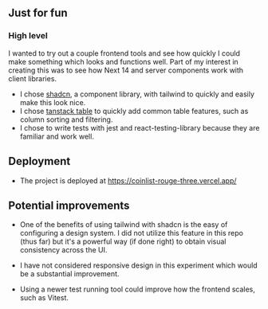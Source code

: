 ## Just for fun

### High level

I wanted to try out a couple frontend tools and see how quickly I could make something which looks and functions well.
Part of my interest in creating this was to see how Next 14 and server components work with client libraries.

- I chose [shadcn](https://ui.shadcn.com/), a component library, with tailwind to quickly and easily make this look nice.
- I chose [tanstack table](https://tanstack.com/table/latest) to quickly add common table features, such as column sorting and filtering.
- I chose to write tests with jest and react-testing-library because they are familiar and work well.

## Deployment

- The project is deployed at https://coinlist-rouge-three.vercel.app/

## Potential improvements

- One of the benefits of using tailwind with shadcn is the easy of configuring a design system. I did not utilize this feature in this repo (thus far) but it's a powerful way (if done right) to obtain visual consistency across the UI.

- I have not considered responsive design in this experiment which would be a substantial improvement.

- Using a newer test running tool could improve how the frontend scales, such as Vitest.
